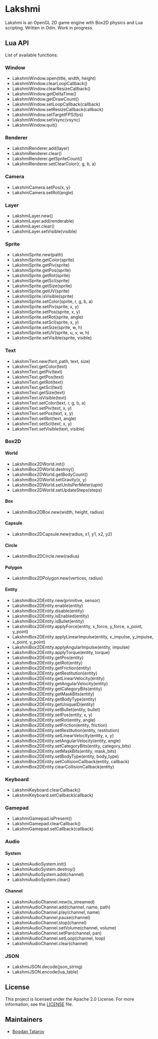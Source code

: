 # Lakshmi

Lakshmi is an OpenGL 2D game engine with Box2D physics and Lua scripting. Written in Odin. Work in progress.

## Lua API

List of available functions:

### Window

* LakshmiWindow.open(title, width, height)
* LakshmiWindow.clearLoopCallback()
* LakshmiWindow.clearResizeCallback()
* LakshmiWindow.getDeltaTime()
* LakshmiWindow.getDrawCount()
* LakshmiWindow.setLoopCallback(callback)
* LakshmiWindow.setResizeCallback(callback)
* LakshmiWindow.setTargetFPS(fps)
* LakshmiWindow.setVsync(vsync)
* LakshmiWindow.quit()

### Renderer

* LakshmiRenderer.add(layer)
* LakshmiRenderer.clear()
* LakshmiRenderer.getSpriteCount()
* LakshmiRenderer.setClearColor(r, g, b, a)

### Camera

* LakshmiCamera.setPos(x, y)
* LakshmiCamera.setRot(angle)

### Layer

* LakshmiLayer.new()
* LakshmiLayer.add(renderable)
* LakshmiLayer.clear()
* LakshmiLayer.setVisible(visible)

### Sprite

* LakshmiSprite.new(path)
* LakshmiSprite.getColor(sprite)
* LakshmiSprite.getPiv(sprite)
* LakshmiSprite.getPos(sprite)
* LakshmiSprite.getRot(sprite)
* LakshmiSprite.getScl(sprite)
* LakshmiSprite.getSize(sprite)
* LakshmiSprite.getUV(sprite)
* LakshmiSprite.isVisible(sprite)
* LakshmiSprite.setColor(sprite, r, g, b, a)
* LakshmiSprite.setPiv(sprite, x, y)
* LakshmiSprite.setPos(sprite, x, y)
* LakshmiSprite.setRot(sprite, angle)
* LakshmiSprite.setScl(sprite, x, y)
* LakshmiSprite.setSize(sprite, w, h)
* LakshmiSprite.setUV(sprite, u, v, w, h)
* LakshmiSprite.setVisible(sprite, visible)

### Text

* LakshmiText.new(font_path, text, size)
* LakshmiText.getColor(text)
* LakshmiText.getPiv(text)
* LakshmiText.getPos(text)
* LakshmiText.getRot(text)
* LakshmiText.getScl(text)
* LakshmiText.getSize(text)
* LakshmiText.isVisible(text)
* LakshmiText.setColor(text, r, g, b, a)
* LakshmiText.setPiv(text, x, y)
* LakshmiText.setPos(text, x, y)
* LakshmiText.setRot(text, angle)
* LakshmiText.setScl(text, x, y)
* LakshmiText.setVisible(text, visible)

### Box2D

#### World

* LakshmiBox2DWorld.init()
* LakshmiBox2DWorld.destroy()
* LakshmiBox2DWorld.getBodyCount()
* LakshmiBox2DWorld.setGravity(x, y)
* LakshmiBox2DWorld.setUnitsPerMeter(upm)
* LakshmiBox2DWorld.setUpdateSteps(steps)

#### Box

* LakshmiBox2DBox.new(width, height, radius)

#### Capsule

* LakshmiBox2DCapsule.new(radius, x1, y1, x2, y2)

#### Circle

* LakshmiBox2DCircle.new(radius)

#### Polygon

* LakshmiBox2DPolygon.new(vertices, radius)

#### Entity

* LakshmiBox2DEntity.new(primitive, sensor)
* LakshmiBox2DEntity.enable(entity)
* LakshmiBox2DEntity.disable(entity)
* LakshmiBox2DEntity.isEnabled(entity)
* LakshmiBox2DEntity.isBullet(entity)
* LakshmiBox2DEntity.applyForce(entity, x_force, y_force, x_point, y_point)
* LakshmiBox2DEntity.applyLinearImpulse(entity, x_impulse, y_impulse, x_point, y_point)
* LakshmiBox2DEntity.applyAngularImpulse(entity, impulse)
* LakshmiBox2DEntity.applyTorque(entity, torque)
* LakshmiBox2DEntity.getPos(entity)
* LakshmiBox2DEntity.getRot(entity)
* LakshmiBox2DEntity.getFriction(entity)
* LakshmiBox2DEntity.getRestitution(entity)
* LakshmiBox2DEntity.getLinearVelocity(entity)
* LakshmiBox2DEntity.getAngularVelocity(entity)
* LakshmiBox2DEntity.getCategoryBits(entity)
* LakshmiBox2DEntity.getMaskBits(entity)
* LakshmiBox2DEntity.getBodyType(entity)
* LakshmiBox2DEntity.getUniqueID(entity)
* LakshmiBox2DEntity.setBullet(entity, bullet)
* LakshmiBox2DEntity.setPos(entity, x, y)
* LakshmiBox2DEntity.setRot(entity, angle)
* LakshmiBox2DEntity.setFriction(entity, friction)
* LakshmiBox2DEntity.setRestitution(entity, restitution)
* LakshmiBox2DEntity.setLinearVelocity(entity, x, y)
* LakshmiBox2DEntity.setAngularVelocity(entity, angle)
* LakshmiBox2DEntity.setCategoryBits(entity, category_bits)
* LakshmiBox2DEntity.setMaskBits(entity, mask_bits)
* LakshmiBox2DEntity.setBodyType(entity, body_type)
* LakshmiBox2DEntity.setCollisionCallback(entity, callback)
* LakshmiBox2DEntity.clearCollisionCallback(entity)

### Keyboard

* LakshmiKeyboard.clearCallback()
* LakshmiKeyboard.setCallback(callback)

### Gamepad

* LakshmiGamepad.isPresent()
* LakshmiGamepad.clearCallback()
* LakshmiGamepad.setCallback(callback)

### Audio

#### System

* LakshmiAudioSystem.init()
* LakshmiAudioSystem.destroy()
* LakshmiAudioSystem.add(channel)
* LakshmiAudioSystem.clear()

#### Channel

* LakshmiAudioChannel.new(is_streamed)
* LakshmiAudioChannel.add(channel, name, path)
* LakshmiAudioChannel.play(channel, name)
* LakshmiAudioChannel.pause(channel)
* LakshmiAudioChannel.stop(channel)
* LakshmiAudioChannel.setVolume(channel, volume)
* LakshmiAudioChannel.setPan(channel, pan)
* LakshmiAudioChannel.setLoop(channel, loop)
* LakshmiAudioChannel.clear(channel)

### JSON

* LakshmiJSON.decode(json_string)
* LakshmiJSON.encode(lua_table)

## License

This project is licensed under the Apache 2.0 License. For more information, see the [LICENSE](LICENSE) file.


## Maintainers

- [Bogdan Tatarov](https://github.com/btatarov)
